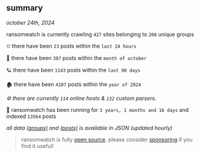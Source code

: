 
## summary
_october 24th, 2024_

ransomwatch is currently crawling `427` sites belonging to `208` unique groups

⏲ there have been `23` posts within the `last 24 hours`

🦈 there have been `387` posts within the `month of october`

🪐 there have been `1143` posts within the `last 90 days`

🏚 there have been `4107` posts within the `year of 2024`

_⚙️ there are currently `114` online hosts & `132` custom parsers._

🦕 ransomwatch has been running for `3 years, 1 months and 16 days` and indexed `13564` posts

_all data  [(groups)](http://ransomwhat.telemetry.ltd/groups) and [(posts)](http://ransomwhat.telemetry.ltd/posts) is available in JSON (updated hourly)_

> ransomwatch is fully [open source](https://github.com/joshhighet/ransomwatch#ransomwatch--). please consider [sponsoring](https://github.com/sponsors/joshhighet) if you find it useful!
